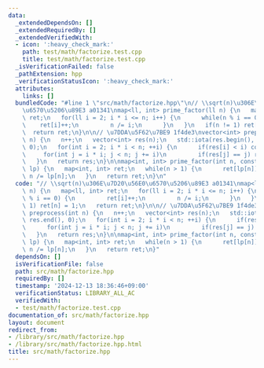 ```yaml
---
data:
  _extendedDependsOn: []
  _extendedRequiredBy: []
  _extendedVerifiedWith:
  - icon: ':heavy_check_mark:'
    path: test/math/factorize.test.cpp
    title: test/math/factorize.test.cpp
  _isVerificationFailed: false
  _pathExtension: hpp
  _verificationStatusIcon: ':heavy_check_mark:'
  attributes:
    links: []
  bundledCode: "#line 1 \"src/math/factorize.hpp\"\n// \\sqrt(n)\u306E\u7D20\u56E0\
    \u6570\u5206\u89E3 a01341\nmap<ll, int> prime_factor(ll n) {\n   map<ll, int>\
    \ ret;\n   for(ll i = 2; i * i <= n; i++) {\n      while(n % i == 0) {\n     \
    \    ret[i]++;\n         n /= i;\n      }\n   }\n   if(n != 1) ret[n] = 1;\n \
    \  return ret;\n}\n\n// \u7DDA\u5F62\u7BE9 1f4de3\nvector<int> preprocess(int\
    \ n) {\n   n++;\n   vector<int> res(n);\n   std::iota(res.begin(), res.end(),\
    \ 0);\n   for(int i = 2; i * i < n; ++i) {\n      if(res[i] < i) continue;\n \
    \     for(int j = i * i; j < n; j += i)\n         if(res[j] == j) res[j] = i;\n\
    \   }\n   return res;\n}\n\nmap<int, int> prime_factor(int n, const vector<int>&\
    \ lp) {\n   map<int, int> ret;\n   while(n > 1) {\n      ret[lp[n]]++;\n     \
    \ n /= lp[n];\n   }\n   return ret;\n}\n"
  code: "// \\sqrt(n)\u306E\u7D20\u56E0\u6570\u5206\u89E3 a01341\nmap<ll, int> prime_factor(ll\
    \ n) {\n   map<ll, int> ret;\n   for(ll i = 2; i * i <= n; i++) {\n      while(n\
    \ % i == 0) {\n         ret[i]++;\n         n /= i;\n      }\n   }\n   if(n !=\
    \ 1) ret[n] = 1;\n   return ret;\n}\n\n// \u7DDA\u5F62\u7BE9 1f4de3\nvector<int>\
    \ preprocess(int n) {\n   n++;\n   vector<int> res(n);\n   std::iota(res.begin(),\
    \ res.end(), 0);\n   for(int i = 2; i * i < n; ++i) {\n      if(res[i] < i) continue;\n\
    \      for(int j = i * i; j < n; j += i)\n         if(res[j] == j) res[j] = i;\n\
    \   }\n   return res;\n}\n\nmap<int, int> prime_factor(int n, const vector<int>&\
    \ lp) {\n   map<int, int> ret;\n   while(n > 1) {\n      ret[lp[n]]++;\n     \
    \ n /= lp[n];\n   }\n   return ret;\n}"
  dependsOn: []
  isVerificationFile: false
  path: src/math/factorize.hpp
  requiredBy: []
  timestamp: '2024-12-13 18:36:46+09:00'
  verificationStatus: LIBRARY_ALL_AC
  verifiedWith:
  - test/math/factorize.test.cpp
documentation_of: src/math/factorize.hpp
layout: document
redirect_from:
- /library/src/math/factorize.hpp
- /library/src/math/factorize.hpp.html
title: src/math/factorize.hpp
---
```


